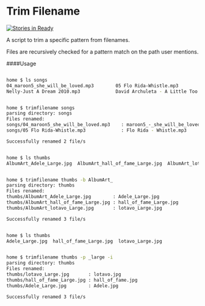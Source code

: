 # Trim Filename

[![Stories in Ready](https://badge.waffle.io/tanjot/trimfilename.svg?label=ready&title=Ready)](http://waffle.io/tanjot/trimfilename)

A script to trim a specific pattern from filenames.

Files are recursively checked for a pattern match on the path user mentions.

####Usage

```sh

home $ ls songs
04_maroon5_she_will_be_loved.mp3        05 Flo Rida-Whistle.mp3
Nelly-Just A Dream 2010.mp3             David Archuleta - A Little Too Not Over You000.mp3


home $ trimfilename songs
parsing directory: songs
Files renamed:
songs/04_maroon5_she_will_be_loved.mp3    : maroon5_-_she_will_be_loved-tn.mp3
songs/05 Flo Rida-Whistle.mp3             : Flo Rida - Whistle.mp3

Successfully renamed 2 file/s


home $ ls thumbs
AlbumArt_Adele_Large.jpg  AlbumArt_hall_of_fame_Large.jpg  AlbumArt_lotavo_Large.jpg


home $ trimfilename thumbs -b AlbumArt_
parsing directory: thumbs
Files renamed:
thumbs/AlbumArt_Adele_Large.jpg        : Adele_Large.jpg
thumbs/AlbumArt_hall_of_fame_Large.jpg : hall_of_fame_Large.jpg
thumbs/AlbumArt_lotavo_Large.jpg       : lotavo_Large.jpg

Successfully renamed 3 file/s


home $ ls thumbs
Adele_Large.jpg  hall_of_fame_Large.jpg  lotavo_Large.jpg


home $ trimfilename thumbs -p _large -i
parsing directory: thumbs
Files renamed:
thumbs/lotavo_Large.jpg       : lotavo.jpg
thumbs/hall_of_fame_Large.jpg : hall_of_fame.jpg
thumbs/Adele_Large.jpg        : Adele.jpg

Successfully renamed 3 file/s

```